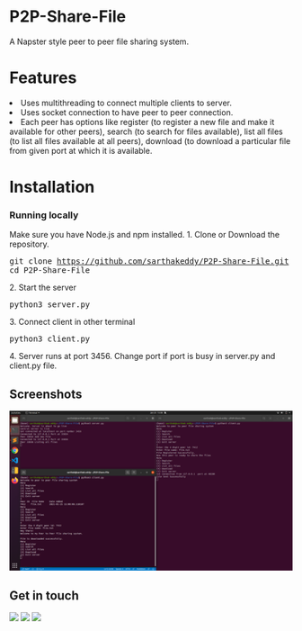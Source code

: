 # P2P-Share-File
A Napster style peer to peer file sharing system.

# Features
  <li>Uses multithreading to connect multiple clients to server.</li> 
  <li>Uses socket connection to have peer to peer connection.</li>
  <li>Each peer has options like register (to register a new file and make it available for other peers),
  search (to search for files available), list all files (to list all files available at all peers), 
download (to download a particular file from given port at which it is available.</li>

# Installation

### Running locally
Make sure you have Node.js and npm installed.
    1. Clone or Download the repository.
        <pre>git clone https://github.com/sarthakeddy/P2P-Share-File.git
        cd P2P-Share-File</pre>
    2. Start the server
    	<pre>python3 server.py</pre>
    3. Connect client in other terminal
    	<pre>python3 client.py</pre>
    4. Server runs at port 3456. Change port if port is busy in server.py and client.py file.

## Screenshots
![Starting Page](img/screen.png "Image")

## Get in touch
[<img src="https://image.flaticon.com/icons/svg/185/185964.svg" width="35" padding="10">](https://www.linkedin.com/in/sarthakeddy/)
[<img src="https://image.flaticon.com/icons/svg/185/185985.svg" width="35" padding="10">](https://www.instagram.com/sarthak.eddy/)
[<img src="https://upload.wikimedia.org/wikipedia/commons/9/91/Octicons-mark-github.svg" width="35" padding="10">](https://github.com/sarthakeddy)